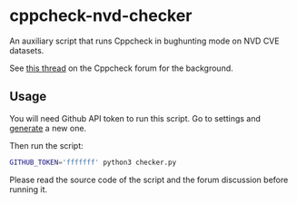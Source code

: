 # cppcheck-nvd-checker

An auxiliary script that runs Cppcheck in bughunting mode on NVD CVE datasets.

See [this thread](https://sourceforge.net/p/cppcheck/discussion/development/thread/834110f0e7/) on the Cppcheck forum for the background.

## Usage

You will need Github API token to run this script. Go to settings and [generate](https://github.com/settings/tokens/new) a new one.

Then run the script:

```bash
GITHUB_TOKEN='fffffff' python3 checker.py
```

Please read the source code of the script and the forum discussion before running it.
